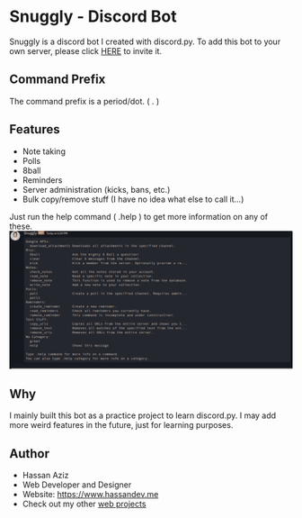 # Snuggly - Discord Bot
Snuggly is a discord bot I created with discord.py. To add this bot to your own server, please click [HERE](https://discord.com/api/oauth2/authorize?client_id=832217886880825364&permissions=0&scope=bot) to invite it.

## Command Prefix
The command prefix is a period/dot. ( . )

## Features
- Note taking
- Polls
- 8ball
- Reminders
- Server administration (kicks, bans, etc.)
- Bulk copy/remove stuff (I have no idea what else to call it...)

Just run the help command ( .help ) to get more information on any of these.
![](./help-cmd.png)

## Why
I mainly built this bot as a practice project to learn discord.py. I may add more weird features in the future, just for learning purposes. 

## Author
- Hassan Aziz
- Web Developer and Designer
- Website: https://www.hassandev.me
- Check out my other [web projects](https://www.hassandev.me/projects)
